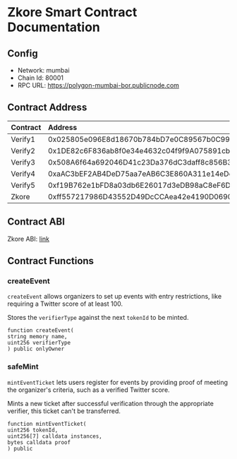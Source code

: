 # Zkore Smart Contract Documentation

## Config

- Network: mumbai
- Chain Id: 80001
- RPC URL: https://polygon-mumbai-bor.publicnode.com

## Contract Address

| Contract | Address                                    | Chain  | Link                                                                                              |
| :------- | :----------------------------------------- | :----- | :------------------------------------------------------------------------------------------------ |
| Verify1  | 0x025805e096E8d18670b784bD7e0C89567b0C9965 | Mumbai | [Verify1](https://mumbai.polygonscan.com/address/0x025805e096E8d18670b784bD7e0C89567b0C9965#code) |
| Verify2  | 0x1DE82c6F836ab8f0e34e4632c04f9f9A075891cb | Mumbai | [Verify2](https://mumbai.polygonscan.com/address/0x1DE82c6F836ab8f0e34e4632c04f9f9A075891cb#code) |
| Verify3  | 0x508A6f64a692046D41c23Da376dC3daff8c856B3 | Mumbai | [Verify3](https://mumbai.polygonscan.com/address/0x508A6f64a692046D41c23Da376dC3daff8c856B3#code) |
| Verify4  | 0xaAC3bEF2AB4DeD75aa7eAB6C3E860A311e14eDc6 | Mumbai | [Verify4](https://mumbai.polygonscan.com/address/0xaAC3bEF2AB4DeD75aa7eAB6C3E860A311e14eDc6#code) |
| Verify5  | 0xf19B762e1bFD8a03db6E26017d3eDB98aC8eF6D8 | Mumbai | [Verify5](https://mumbai.polygonscan.com/address/0xf19B762e1bFD8a03db6E26017d3eDB98aC8eF6D8#code) |
| Zkore    | 0xff557217986D43552D49DcCCAea42e4190D06902 | Mumbai | [Zkore](https://mumbai.polygonscan.com/address/0xff557217986D43552D49DcCCAea42e4190D06902#code)   |

## Contract ABI

Zkore ABI: [link](ZKore.json)

## Contract Functions

### createEvent

`createEvent` allows organizers to set up events with entry restrictions, like requiring a Twitter score of at least 100.

Stores the `verifierType` against the next `tokenId` to be minted.

```solidity
function createEvent(
string memory name,
uint256 verifierType
) public onlyOwner
```

### safeMint

`mintEventTicket` lets users register for events by providing proof of meeting the organizer's criteria, such as a verified Twitter score.

Mints a new ticket after successful verification through the appropriate verifier, this ticket can't be transferred.

```solidity
function mintEventTicket(
uint256 tokenId,
uint256[7] calldata instances,
bytes calldata proof
) public
```
